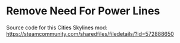 # Remove Need For Power Lines

Source code for this Cities Skylines mod: https://steamcommunity.com/sharedfiles/filedetails/?id=572888650
